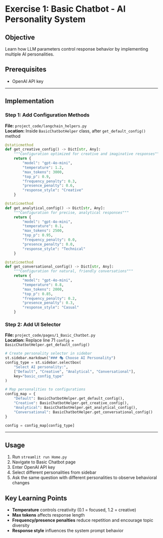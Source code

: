 # Exercise 1: Basic Chatbot - AI Personality System

## Objective
Learn how LLM parameters control response behavior by implementing multiple AI personalities.

## Prerequisites
- OpenAI API key

---

## Implementation

### Step 1: Add Configuration Methods
**File:** `project_code/langchain_helpers.py`  
**Location:** Inside `BasicChatbotHelper` class, after `get_default_config()` method

```python
@staticmethod
def get_creative_config() -> Dict[str, Any]:
    """Configuration optimized for creative and imaginative responses"""
    return {
        "model": "gpt-4o-mini",
        "temperature": 1.2,
        "max_tokens": 3000,
        "top_p": 0.9,
        "frequency_penalty": 0.3,
        "presence_penalty": 0.6,
        "response_style": "Creative"
    }

@staticmethod
def get_analytical_config() -> Dict[str, Any]:
    """Configuration for precise, analytical responses"""
    return {
        "model": "gpt-4o-mini",
        "temperature": 0.1,
        "max_tokens": 2500,
        "top_p": 0.95,
        "frequency_penalty": 0.0,
        "presence_penalty": 0.0,
        "response_style": "Technical"
    }

@staticmethod
def get_conversational_config() -> Dict[str, Any]:
    """Configuration for natural, friendly conversations"""
    return {
        "model": "gpt-4o-mini", 
        "temperature": 0.8,
        "max_tokens": 2000,
        "top_p": 0.85,
        "frequency_penalty": 0.2,
        "presence_penalty": 0.3,
        "response_style": "Casual"
    }
```

### Step 2: Add UI Selector
**File:** `project_code/pages/1_Basic_Chatbot.py`  
**Location:** Replace line 71 `config = BasicChatbotHelper.get_default_config()`

```python
# Create personality selector in sidebar
st.sidebar.markdown("### 🎭 Choose AI Personality")
config_type = st.sidebar.selectbox(
    "Select AI personality:",
    ["Default", "Creative", "Analytical", "Conversational"],
    key="basic_config_type"
)

# Map personalities to configurations
config_map = {
    "Default": BasicChatbotHelper.get_default_config(),
    "Creative": BasicChatbotHelper.get_creative_config(),
    "Analytical": BasicChatbotHelper.get_analytical_config(), 
    "Conversational": BasicChatbotHelper.get_conversational_config()
}

config = config_map[config_type]
```

---

## Usage

1. Run `streamlit run Home.py`
2. Navigate to Basic Chatbot page
3. Enter OpenAI API key
4. Select different personalities from sidebar
5. Ask the same question with different personalities to observe behavioral changes

## Key Learning Points

- **Temperature** controls creativity (0.1 = focused, 1.2 = creative)
- **Max tokens** affects response length
- **Frequency/presence penalties** reduce repetition and encourage topic diversity
- **Response style** influences the system prompt behavior